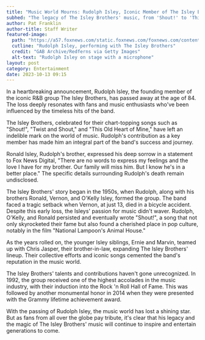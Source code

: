 ```yaml
---
title: "Music World Mourns: Rudolph Isley, Iconic Member of The Isley Brothers, Passes Away at 84"
subhed: "The legacy of The Isley Brothers' music, from 'Shout!' to 'This Old Heart of Mine,' lives on as fans remember Rudolph Isley."
author: Pat Franklin
author-title: Staff Writer
featured-image: 
  path: "https://a57.foxnews.com/static.foxnews.com/foxnews.com/content/uploads/2023/10/720/405/Isley_Brothers.jpg?ve=1&tl=1"
  cutline: "Rudolph Isley, performing with The Isley Brothers"
  credit: "GAB Archive/Redferns via Getty Images"
  alt-text: "Rudolph Isley on stage with a microphone"
layout: post
category: Entertainment
date: 2023-10-13 09:15
---
```


In a heartbreaking announcement, Rudolph Isley, the founding member of the iconic R&B group The Isley Brothers, has passed away at the age of 84. The loss deeply resonates with fans and music enthusiasts who've been influenced by the timeless hits of the band.

The Isley Brothers, celebrated for their chart-topping songs such as "Shout!", "Twist and Shout," and "This Old Heart of Mine," have left an indelible mark on the world of music. Rudolph's contribution as a key member has made him an integral part of the band's success and journey.

Ronald Isley, Rudolph's brother, expressed his deep sorrow in a statement to Fox News Digital, "There are no words to express my feelings and the love I have for my brother. Our family will miss him. But I know he's in a better place." The specific details surrounding Rudolph's death remain undisclosed.

The Isley Brothers' story began in the 1950s, when Rudolph, along with his brothers Ronald, Vernon, and O'Kelly Isley, formed the group. The band faced a tragic setback when Vernon, at just 13, died in a bicycle accident. Despite this early loss, the Isleys' passion for music didn't waver. Rudolph, O'Kelly, and Ronald persisted and eventually wrote "Shout!", a song that not only skyrocketed their fame but also found a cherished place in pop culture, notably in the film "National Lampoon's Animal House."

As the years rolled on, the younger Isley siblings, Ernie and Marvin, teamed up with Chris Jasper, their brother-in-law, expanding The Isley Brothers' lineup. Their collective efforts and iconic songs cemented the band's reputation in the music world.

The Isley Brothers' talents and contributions haven't gone unrecognized. In 1992, the group received one of the highest accolades in the music industry, with their induction into the Rock 'n Roll Hall of Fame. This was followed by another monumental honor in 2014 when they were presented with the Grammy lifetime achievement award.

With the passing of Rudolph Isley, the music world has lost a shining star. But as fans from all over the globe pay tribute, it's clear that his legacy and the magic of The Isley Brothers' music will continue to inspire and entertain generations to come.